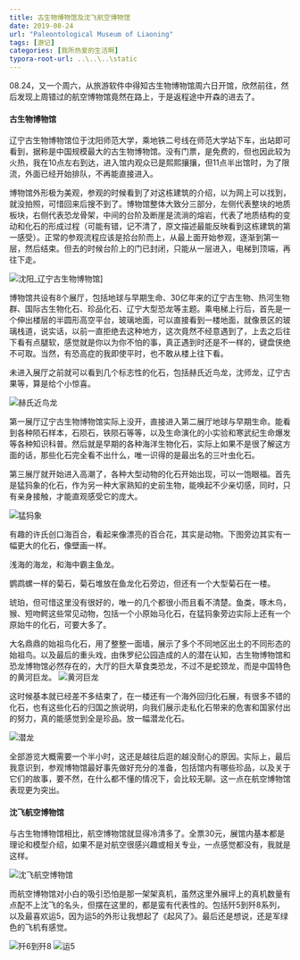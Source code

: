 ```yaml
---
title: 古生物博物馆及沈飞航空博物馆
date: 2019-08-24
url: "Paleontological Museum of Liaoning"
tags: [游记]
categories: [我所热爱的生活啊]
typora-root-url: ..\..\..\static
---
```


08.24，又一个周六，从旅游软件中得知古生物博物馆周六日开馆，欣然前往，然后发现上周错过的航空博物馆竟然在路上，于是返程途中开森的进去了。

#### 古生物博物馆

辽宁古生物博物馆位于沈阳师范大学，乘地铁二号线在师范大学站下车，出站即可看到，据称是中国规模最大的古生物博物馆。没有门票，是免费的，但也因此较为火热，我在10点左右到达，进入馆内观众已是熙熙攘攘，但11点半出馆时，为了限流，外面已经开始排队，不再能直接进入。

博物馆外形极为美观，参观的时候看到了对这栋建筑的介绍，以为网上可以找到，就没拍照，可惜回来后搜不到了。博物馆整体大致分三部分，左侧代表整块的地质板块，右侧代表恐龙骨架，中间的台阶及断崖是流淌的熔岩，代表了地质结构的变动和化石的形成过程（可能有错，记不清了，原文描述最能反映看到这栋建筑的第一感受）。正常的参观流程应该是拾台阶而上，从最上面开始参观，逐渐到第一层，然后结束。但去的时候台阶上的门已封闭，只能从一层进入，电梯到顶端，再往下走。

![沈阳_辽宁古生物博物馆](/images/游记-古生物博物馆及沈飞航空博物馆/63650759-d1bbd500-c780-11e9-8883-f90dcf94db5b.jpg)]

博物馆共设有8个展厅，包括地球与早期生命、30亿年来的辽宁古生物、热河生物群、国际古生物化石、珍品化石、辽宁大型恐龙等主题。乘电梯上行后，首先是一个伸出楼层的半圆形高空平台，玻璃地面，可以直接看到一楼地面，就像景区的玻璃栈道，说实话，以前一直拒绝去这种地方，这次竟然不经意遇到了，上去之后往下看有点腿软，感觉就是你以为你不怕的事，真正遇到时还是不一样的，键盘侠绝不可取。当然，有恐高症的我即使平时，也不敢从楼上往下看。

未进入展厅之前就可以看到几个标志性的化石，包括赫氏近鸟龙，沈师龙，辽宁古果等，算是给个小惊喜。

![赫氏近鸟龙](/images/游记-古生物博物馆及沈飞航空博物馆/63650937-a1753600-c782-11e9-8a7a-9584e50fc81d.jpg)

第一展厅辽宁古生物博物馆实际上没开，直接进入第二展厅地球与早期生命。能看到各种陨石样本，石陨石，铁陨石等等，以及生命演化的小实验和寒武纪生命爆发等各种知识科普。然后就是早期的各种海洋生物化石，实际上如果不是很了解这方面的话，那些化石完全看不出什么，唯一识得的是最出名的三叶虫化石。

第三展厅就开始进入高潮了，各种大型动物的化石开始出现，可以一饱眼福。首先是猛犸象的化石，作为另一种大家熟知的史前生物，能唤起不少亲切感，同时，只有亲身接触，才能直观感受它的庞大。

![猛犸象](/images/游记-古生物博物馆及沈飞航空博物馆/63651063-e2ba1580-c783-11e9-8db1-2aa10f35ed97.jpg)

有趣的许氏创口海百合，看起来像漂亮的百合花，其实是动物。下图旁边其实有一幅更大的化石，像壁画一样。

浅海的海龙，和海中霸主鱼龙。

鹦鹉螺一样的菊石，菊石堆放在鱼龙化石旁边，但还有一个大型菊石在一楼。

琥珀，但可惜这里没有很好的，唯一的几个都很小而且看不清楚。鱼类，啄木鸟，猴、短吻鳄这些常见动物，包括一个小原始马化石，在猛犸象旁边实际上还有一个原始牛的化石，可要大多了。

大名鼎鼎的始祖鸟化石，用了整整一面墙，展示了多个不同地区出土的不同形态的始祖鸟。以及最后的重头戏，由侏罗纪公园造成的人的潜在认知，古生物博物馆和恐龙博物馆必然存在的，大厅的巨大草食类恐龙，不过不是蛇颈龙，而是中国特色的黄河巨龙。
![黄河巨龙](/images/游记-古生物博物馆及沈飞航空博物馆/63651581-cb315b80-c788-11e9-8bf4-96409cdf9f2f-1585144421559.jpg)

这时候基本就已经差不多结束了，在一楼还有一个海外回归化石展，有很多不错的化石，也有这些化石的归国之旅说明，向我们展示走私化石带来的危害和国家付出的努力，真的能感觉到全是珍品。放一幅潜龙化石。

![潜龙](/images/游记-古生物博物馆及沈飞航空博物馆/63651645-8b1ea880-c789-11e9-9c10-5c86ce665356.jpg)

全部游览大概需要一个半小时，这还是越往后逛的越没耐心的原因。实际上，最后我意识到，参观博物馆最好事先做好充分的准备，包括馆内有哪些珍品，以及关于它们的故事，要不然，在什么都不懂的情况下，会比较无聊。这一点在航空博物馆表现更为突出。

#### 沈飞航空博物馆

与古生物博物馆相比，航空博物馆就显得冷清多了。全票30元，展馆内基本都是理论和模型介绍，如果不是对航空很感兴趣或相关专业，一点感觉都没有，我就是这样。

![沈飞航空博物馆](/images/游记-古生物博物馆及沈飞航空博物馆/63651849-02553c00-c78c-11e9-83fd-7eedffe04f45.jpg)

而航空博物馆对小白的吸引恐怕是那一架架真机，虽然这里外展坪上的真机数量有点配不上沈飞的名头，但摆在这里的，都是蛮有代表性的。包括歼5到歼8系列，以及最喜欢运5，因为运5的外形让我想起了《起风了》。最后还是想说，还是军绿色的飞机有感觉。

![歼6到歼8](/images/游记-古生物博物馆及沈飞航空博物馆/沈飞航空博物馆_2019(03).jpg)
![运5](/images/游记-古生物博物馆及沈飞航空博物馆/63651963-fc138f80-c78c-11e9-8b1a-b967af3141aa.jpg)

